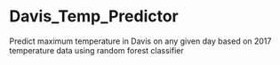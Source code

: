 # Davis_Temp_Predictor
Predict maximum temperature in Davis on any given day based on 2017 temperature data using random forest classifier 
